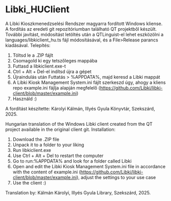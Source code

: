 # Libki_HUClient
A Libki Kioszkmenedzselési Rendszer magyarra fordított Windows kliense.
A fordítás az eredeti git repozitóriumban található QT projektből készült. További javítást, módosítást letöltés után a QTLinguist-el lehet eszközölni a languages/libkiclient_hu.ts fájl módosításával, és a File>Release parancs kiadásával.
Telepítés:
1. Töltsd le a .ZIP fájlt
2. Csomagold ki egy tetszőleges mappába
3. Futtasd a libkiclient.exe-t
4. Ctrl + Alt + Del-el indítsd újra a gépet
5. Újraindulás után Futtatás > %APPDATA%, majd keresd a Libki mappát
6. A Libki Kiosk Management System.ini fájlt szerkeszd úgy, ahogy a kliens repo example.ini fájlja alapján megfelelő (https://github.com/Libki/libki-client/blob/master/example.ini)
7. Használd :)

A fordítást készítette: Károlyi Kálmán, Illyés Gyula Könyvtár, Szekszárd, 2025.
   
Hungarian translation of the Windows Libki client created from the QT project available in the original client git.
Installation:
1. Download the .ZIP file
2. Unpack it to a folder to your liking
3. Run libkiclient.exe
4. Use Ctrl + Alt + Del to restart the computer
5. Go to run:%APPDATA% and look for a folder called Libki
6. Open and edit the Libki Kiosk Management System.ini file in accordance with the content of example.ini (https://github.com/Libki/libki-client/blob/master/example.ini), adjust the settings to your use case
7. Use the client :)

Translation by: Kálmán Károlyi, Illyés Gyula Library, Szekszárd, 2025.
